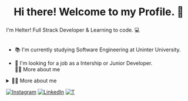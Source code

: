 <h1 align="center">Hi there!  Welcome to my Profile.  🚀</h1>

###

<p align="left">I'm Helter!  Full Strack Developer & Learning to code. 💻</p>

###

<h2 align="left"></h2>

###

<p align="left">
  
  - 📚 I'm currently studying Software Engineering at Uninter University.<br>
  
  - 🎯 I'm looking for a job as a Intership or Junior Developer. <br>🧑‍💻 More about me</p>
  
  <details>
  <summary>👨‍💻 More about me</summary>

  - 💬 I am 25 years old, currently living in Limeira, São Paulo, Brazil. I have experience with SQL, JavaScript, Node, React and Laravel PHP. I am currently doing an internship at my city hall with a Full Stack developer. I also developed important skills such as creativity, communication, analytical skills, logical reasoning.

  - ⚡ I enjoy reading a good bookas watching movies and playing games in free time! \o/
</details>


[![Instagram](https://img.shields.io/badge/Instagram-E4405F?style=for-the-badge&logo=instagram&logoColor=white)](https://www.instagram.com/helter_bx/)
[![LinkedIn](https://img.shields.io/badge/LinkedIn-0077B5?style=for-the-badge&logo=linkedin&logoColor=white)](https://www.linkedin.com/in/helterxavier/)
[![T](https://img.shields.io/twitter/follow/https://twitter.com/Hertzbx)](https://twitter.com/Hertzbx)


###


###
